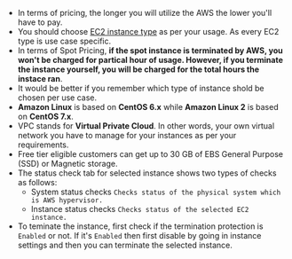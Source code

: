 * In terms of pricing, the longer you will utilize the AWS the lower you'll have to pay.
* You should choose [EC2 instance type](https://aws.amazon.com/ec2/instance-types/) as per your usage. As every EC2 type is use case specific.
* In terms of Spot Pricing, **if the spot instance is terminated by AWS, you won't be charged for partical hour of usage. However, if you terminate the instance yourself, you will be charged for the total hours the instace ran**.
* It would be better if you remember which type of instance shold be chosen per use case.
* **Amazon Linux** is based on **CentOS 6.x** while **Amazon Linux 2** is based on **CentOS 7.x**.
* VPC stands for **Virtual Private Cloud**. In other words, your own virtual network you have to manage for your instances as per your requirements.
* Free tier eligible customers can get up to 30 GB of EBS General Purpose (SSD) or Magnetic storage.
* The status check tab for selected instance shows two types of checks as follows:
    * System status checks    `Checks status of the physical system which is AWS hypervisor.`
    * Instance status checks    `Checks status of the selected EC2 instance.`
* To teminate the instance, first check if the termination protection is `Enabled` or not. If it's `Enabled` then first disable by going in instance settings and then you can terminate the selected instance.
